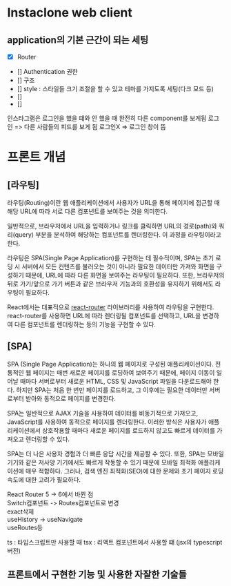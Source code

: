 # Instaclone web client

## application의 기본 근간이 되는 세팅

- [x] Router
- [] Authentication 권한
- [] 구조
- [] style : 스타일들 크기 조절을 할 수 있고 테마를 가지도록 세팅(다크 모드 등)
- []
- []

인스타그램은 로그인을 했을 떄와 안 했을 때 완전히 다른 component를 보게됨
로그인 => 다른 사람들의 피드를 보게 됨
로그인X => 로그인 창이 뜸

# 프론트 개념

## [라우팅]

라우팅(Routing)이란 웹 애플리케이션에서 사용자가 URL을 통해 페이지에 접근할 때 해당 URL에 따라 서로 다른 컴포넌트를 보여주는 것을 의미한다.

일반적으로, 브라우저에서 URL을 입력하거나 링크를 클릭하면 URL의 경로(path)와 쿼리(query) 부분을 분석하여 해당하는 컴포넌트를 렌더링한다. 이 과정을 라우팅이라고 한다.

라우팅은 SPA(Single Page Application)를 구현하는 데 필수적이며, SPA는 초기 로딩 시 서버에서 모든 컨텐츠를 불러오는 것이 아니라 필요한 데이터만 가져와 화면을 구성하기 때문에, URL에 따라 다른 화면을 보여주는 라우팅이 필요하다. 또한, 브라우저의 뒤로 가기/앞으로 가기 버튼과 같은 브라우저 기능과의 호환성을 유지하기 위해서도 라우팅이 필요하다.

React에서는 대표적으로 [react-router](https://reactrouter.com/en/main) 라이브러리를 사용하여 라우팅을 구현한다. react-router를 사용하면 URL에 따라 렌더링될 컴포넌트를 선택하고, URL을 변경하여 다른 컴포넌트를 렌더링하는 등의 기능을 구현할 수 있다.

## [SPA]

SPA (Single Page Application)는 하나의 웹 페이지로 구성된 애플리케이션이다. 전통적인 웹 페이지는 매번 새로운 페이지를 로딩하여 보여주기 때문에, 페이지 이동이 일어날 때마다 서버로부터 새로운 HTML, CSS 및 JavaScript 파일을 다운로드해야 한다. 하지만 SPA는 처음 한 번만 페이지를 로드하고, 그 이후에는 필요한 데이터만 서버로부터 받아와 동적으로 페이지를 변경한다.

SPA는 일반적으로 AJAX 기술을 사용하여 데이터를 비동기적으로 가져오고, JavaScript를 사용하여 동적으로 페이지를 렌더링한다. 이러한 방식은 사용자가 애플리케이션에서 상호작용할 때마다 새로운 페이지를 로드하지 않고도 빠르게 데이터를 가져오고 렌더링할 수 있다.

SPA는 더 나은 사용자 경험과 더 빠른 응답 시간을 제공할 수 있다. 또한, SPA는 모바일 기기와 같은 저사양 기기에서도 빠르게 작동할 수 있기 때문에 모바일 최적화 애플리케이션에 매우 적합하다. 그러나, 검색 엔진 최적화(SEO)에 대한 문제와 초기 페이지 로딩 속도에 대한 고려가 필요하다.

React Router 5 -> 6에서 바뀐 점  
Switch컴포넌트 -> Routes컴포넌트로 변경  
exact삭제  
useHistory -> useNavigate  
useRoutes등

ts : 타입스크립트만 사용할 때
tsx : 리액트 컴포넌트에서 사용할 떄 (jsx의 typescript 버전)

## 프론트에서 구현한 기능 및 사용한 자잘한 기술들
